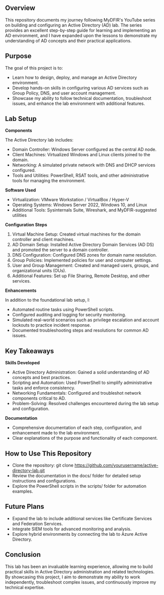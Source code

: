 ## Overview

This repository documents my journey following MyDFIR's YouTube series on building and configuring an Active Directory (AD) lab. The series provides an excellent step-by-step guide for learning and implementing an AD environment, and I have expanded upon the lessons to demonstrate my understanding of AD concepts and their practical applications.

## Purpose

The goal of this project is to:
- Learn how to design, deploy, and manage an Active Directory environment.
- Develop hands-on skills in configuring various AD services such as Group Policy, DNS, and user account management.
- Showcase my ability to follow technical documentation, troubleshoot issues, and enhance the lab environment with additional features.

## Lab Setup

**Components**

The Active Directory lab includes:
- Domain Controller: Windows Server configured as the central AD node.
- Client Machines: Virtualized Windows and Linux clients joined to the domain.
- Networking: A simulated private network with DNS and DHCP services configured.
- Tools and Utilities: PowerShell, RSAT tools, and other administrative tools for managing the environment.

**Software Used**
- Virtualization: VMware Workstation / VirtualBox / Hyper-V
- Operating Systems: Windows Server 2022, Windows 10, and Linux
- Additional Tools: Sysinternals Suite, Wireshark, and MyDFIR-suggested utilities

**Configuration Steps**
1. Virtual Machine Setup: Created virtual machines for the domain controller and client machines.
2. AD Domain Setup: Installed Active Directory Domain Services (AD DS) and promoted the server to a domain controller.
3. DNS Configuration: Configured DNS zones for domain name resolution.
4. Group Policies: Implemented policies for user and computer settings.
5. User and Group Management: Created and managed users, groups, and organizational units (OUs).
6. Additional Features: Set up File Sharing, Remote Desktop, and other services.

**Enhancements**

In addition to the foundational lab setup, I:
- Automated routine tasks using PowerShell scripts.
- Configured auditing and logging for security monitoring.
- Simulated real-world scenarios such as privilege escalation and account lockouts to practice incident response.
- Documented troubleshooting steps and resolutions for common AD issues.

## Key Takeaways

**Skills Developed**
- Active Directory Administration: Gained a solid understanding of AD concepts and best practices.
- Scripting and Automation: Used PowerShell to simplify administrative tasks and enforce consistency.
- Networking Fundamentals: Configured and troubleshot network components critical to AD.
- Problem-Solving: Resolved challenges encountered during the lab setup and configuration.

**Documentation**
- Comprehensive documentation of each step, configuration, and enhancement made to the lab environment.
- Clear explanations of the purpose and functionality of each component.

## How to Use This Repository
- Clone the repository: git clone https://github.com/yourusername/active-directory-lab.git
- Review the documentation in the docs/ folder for detailed setup instructions and configurations.
- Explore the PowerShell scripts in the scripts/ folder for automation examples.

## Future Plans

- Expand the lab to include additional services like Certificate Services and Federation Services.
- Integrate SIEM tools for advanced monitoring and analysis.
- Explore hybrid environments by connecting the lab to Azure Active Directory.

## Conclusion

This lab has been an invaluable learning experience, allowing me to build practical skills in Active Directory administration and related technologies. By showcasing this project, I aim to demonstrate my ability to work independently, troubleshoot complex issues, and continuously improve my technical expertise.


